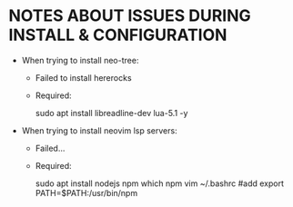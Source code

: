 # NOTES ABOUT ISSUES DURING INSTALL & CONFIGURATION

- When trying to install neo-tree:
    - Failed to install hererocks
    - Required: 
    
        sudo apt install libreadline-dev lua-5.1 -y
- When trying to install neovim lsp servers:
    - Failed...
    - Required:
        
        sudo apt install nodejs npm
        which npm
        vim ~/.bashrc
        #add
        export PATH=$PATH:/usr/bin/npm

